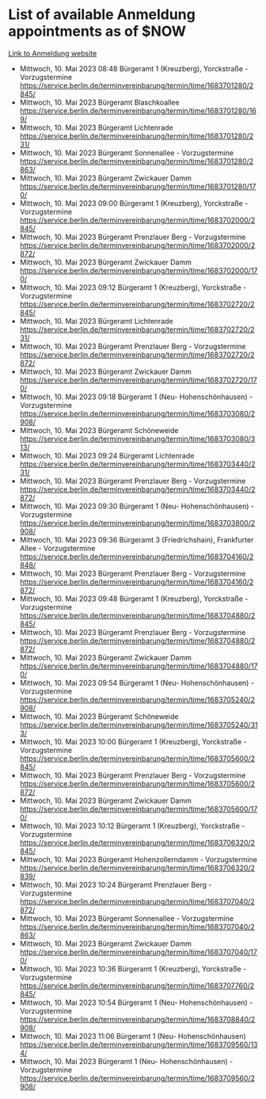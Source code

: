 # List of available Anmeldung appointments as of $NOW
[Link to Anmeldung website](https://service.berlin.de/terminvereinbarung/termin/tag.php?termin=1&anliegen[]=120686&dienstleisterlist=122210,122217,327316,122219,327312,122227,327314,122231,327346,122243,327348,122254,122252,329742,122260,329745,122262,329748,122271,327278,122273,327274,122277,327276,330436,122280,327294,122282,327290,122284,327292,122291,327270,122285,327266,122286,327264,122296,327268,150230,329760,122297,327286,122294,327284,122312,329763,122314,329775,122304,327330,122311,327334,122309,327332,317869,122281,327352,122279,329772,122283,122276,327324,122274,327326,122267,329766,122246,327318,122251,327320,122257,327322,122208,327298,122226,327300&herkunft=http%3A%2F%2Fservice.berlin.de%2Fdienstleistung%2F120686%2F)
- Mittwoch, 10. Mai 2023 08:48 Bürgeramt 1 (Kreuzberg), Yorckstraße - Vorzugstermine https://service.berlin.de/terminvereinbarung/termin/time/1683701280/2845/
- Mittwoch, 10. Mai 2023  Bürgeramt Blaschkoallee https://service.berlin.de/terminvereinbarung/termin/time/1683701280/169/
- Mittwoch, 10. Mai 2023  Bürgeramt Lichtenrade https://service.berlin.de/terminvereinbarung/termin/time/1683701280/231/
- Mittwoch, 10. Mai 2023  Bürgeramt Sonnenallee - Vorzugstermine https://service.berlin.de/terminvereinbarung/termin/time/1683701280/2863/
- Mittwoch, 10. Mai 2023  Bürgeramt Zwickauer Damm https://service.berlin.de/terminvereinbarung/termin/time/1683701280/170/
- Mittwoch, 10. Mai 2023 09:00 Bürgeramt 1 (Kreuzberg), Yorckstraße - Vorzugstermine https://service.berlin.de/terminvereinbarung/termin/time/1683702000/2845/
- Mittwoch, 10. Mai 2023  Bürgeramt Prenzlauer Berg - Vorzugstermine https://service.berlin.de/terminvereinbarung/termin/time/1683702000/2872/
- Mittwoch, 10. Mai 2023  Bürgeramt Zwickauer Damm https://service.berlin.de/terminvereinbarung/termin/time/1683702000/170/
- Mittwoch, 10. Mai 2023 09:12 Bürgeramt 1 (Kreuzberg), Yorckstraße - Vorzugstermine https://service.berlin.de/terminvereinbarung/termin/time/1683702720/2845/
- Mittwoch, 10. Mai 2023  Bürgeramt Lichtenrade https://service.berlin.de/terminvereinbarung/termin/time/1683702720/231/
- Mittwoch, 10. Mai 2023  Bürgeramt Prenzlauer Berg - Vorzugstermine https://service.berlin.de/terminvereinbarung/termin/time/1683702720/2872/
- Mittwoch, 10. Mai 2023  Bürgeramt Zwickauer Damm https://service.berlin.de/terminvereinbarung/termin/time/1683702720/170/
- Mittwoch, 10. Mai 2023 09:18 Bürgeramt 1 (Neu- Hohenschönhausen) - Vorzugstermine https://service.berlin.de/terminvereinbarung/termin/time/1683703080/2908/
- Mittwoch, 10. Mai 2023  Bürgeramt Schöneweide https://service.berlin.de/terminvereinbarung/termin/time/1683703080/313/
- Mittwoch, 10. Mai 2023 09:24 Bürgeramt Lichtenrade https://service.berlin.de/terminvereinbarung/termin/time/1683703440/231/
- Mittwoch, 10. Mai 2023  Bürgeramt Prenzlauer Berg - Vorzugstermine https://service.berlin.de/terminvereinbarung/termin/time/1683703440/2872/
- Mittwoch, 10. Mai 2023 09:30 Bürgeramt 1 (Neu- Hohenschönhausen) - Vorzugstermine https://service.berlin.de/terminvereinbarung/termin/time/1683703800/2908/
- Mittwoch, 10. Mai 2023 09:36 Bürgeramt 3 (Friedrichshain), Frankfurter Allee - Vorzugstermine https://service.berlin.de/terminvereinbarung/termin/time/1683704160/2848/
- Mittwoch, 10. Mai 2023  Bürgeramt Prenzlauer Berg - Vorzugstermine https://service.berlin.de/terminvereinbarung/termin/time/1683704160/2872/
- Mittwoch, 10. Mai 2023 09:48 Bürgeramt 1 (Kreuzberg), Yorckstraße - Vorzugstermine https://service.berlin.de/terminvereinbarung/termin/time/1683704880/2845/
- Mittwoch, 10. Mai 2023  Bürgeramt Prenzlauer Berg - Vorzugstermine https://service.berlin.de/terminvereinbarung/termin/time/1683704880/2872/
- Mittwoch, 10. Mai 2023  Bürgeramt Zwickauer Damm https://service.berlin.de/terminvereinbarung/termin/time/1683704880/170/
- Mittwoch, 10. Mai 2023 09:54 Bürgeramt 1 (Neu- Hohenschönhausen) - Vorzugstermine https://service.berlin.de/terminvereinbarung/termin/time/1683705240/2908/
- Mittwoch, 10. Mai 2023  Bürgeramt Schöneweide https://service.berlin.de/terminvereinbarung/termin/time/1683705240/313/
- Mittwoch, 10. Mai 2023 10:00 Bürgeramt 1 (Kreuzberg), Yorckstraße - Vorzugstermine https://service.berlin.de/terminvereinbarung/termin/time/1683705600/2845/
- Mittwoch, 10. Mai 2023  Bürgeramt Prenzlauer Berg - Vorzugstermine https://service.berlin.de/terminvereinbarung/termin/time/1683705600/2872/
- Mittwoch, 10. Mai 2023  Bürgeramt Zwickauer Damm https://service.berlin.de/terminvereinbarung/termin/time/1683705600/170/
- Mittwoch, 10. Mai 2023 10:12 Bürgeramt 1 (Kreuzberg), Yorckstraße - Vorzugstermine https://service.berlin.de/terminvereinbarung/termin/time/1683706320/2845/
- Mittwoch, 10. Mai 2023  Bürgeramt Hohenzollerndamm - Vorzugstermine https://service.berlin.de/terminvereinbarung/termin/time/1683706320/2839/
- Mittwoch, 10. Mai 2023 10:24 Bürgeramt Prenzlauer Berg - Vorzugstermine https://service.berlin.de/terminvereinbarung/termin/time/1683707040/2872/
- Mittwoch, 10. Mai 2023  Bürgeramt Sonnenallee - Vorzugstermine https://service.berlin.de/terminvereinbarung/termin/time/1683707040/2863/
- Mittwoch, 10. Mai 2023  Bürgeramt Zwickauer Damm https://service.berlin.de/terminvereinbarung/termin/time/1683707040/170/
- Mittwoch, 10. Mai 2023 10:36 Bürgeramt 1 (Kreuzberg), Yorckstraße - Vorzugstermine https://service.berlin.de/terminvereinbarung/termin/time/1683707760/2845/
- Mittwoch, 10. Mai 2023 10:54 Bürgeramt 1 (Neu- Hohenschönhausen) - Vorzugstermine https://service.berlin.de/terminvereinbarung/termin/time/1683708840/2908/
- Mittwoch, 10. Mai 2023 11:06 Bürgeramt 1 (Neu- Hohenschönhausen) https://service.berlin.de/terminvereinbarung/termin/time/1683709560/134/
- Mittwoch, 10. Mai 2023  Bürgeramt 1 (Neu- Hohenschönhausen) - Vorzugstermine https://service.berlin.de/terminvereinbarung/termin/time/1683709560/2908/
